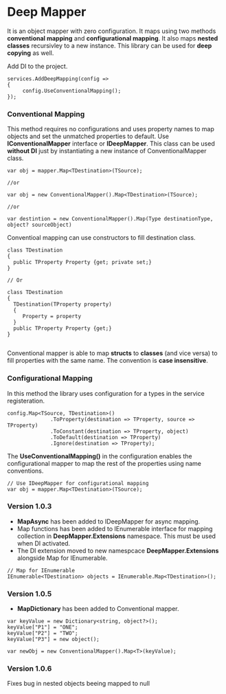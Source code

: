 # Deep Mapper

It is an object mapper with zero configuration. It maps using two methods **conventional mapping** and **configurational mapping**. It also maps **nested classes** recursivley to a new instance. This library can be used for **deep copying** as well.


Add DI to the project. 

```
services.AddDeepMapping(config => 
{ 
     config.UseConventionalMapping();
});

```

### Conventional Mapping
This method requires no configurations and uses property names to map objects and set the unmatched properties to default.
Use **IConventionalMapper** interface or **IDeepMapper**. This class can be used **without DI** just by instantiating a new instance of ConventionalMapper class.

```
var obj = mapper.Map<TDestination>(TSource);

//or 

var obj = new ConventionalMapper().Map<TDestination>(TSource);

//or 

var destintion = new ConventionalMapper().Map(Type destinationType, object? sourceObject)

```

Conventioal mapping can use constructors to fill destination class.

```
class TDestination 
{
  public TProperty Property {get; private set;}
}

// Or

class TDestination 
{
  TDestination(TProperty property)
  {
     Property = property
  }
  public TProperty Property {get;}
}
 
```

Conventional mapper is able to map **structs** to **classes** (and vice versa) to fill properties with the same name. The convention is **case insensitive**. 




### Configurational Mapping 
In this method the library uses configuration for a types in the service registeration. 

```
config.Map<TSource, TDestination>()
              .ToProperty(destination => TProperty, source => TProperty)
              .ToConstant(destination => TProperty, object)
              .ToDefault(destination => TProperty)
              .Ignore(destination => TProperty);
```
The **UseConventionalMapping()** in the configuration enables the configurational mapper to map the rest of the properties using name conventions.

```
// Use IDeepMapper for configurational mapping
var obj = mapper.Map<TDestination>(TSource);

```

### Version 1.0.3
- **MapAsync** has been added to IDeepMapper for async mapping.
- Map functions has been added to IEnumerable interface for mapping collection in **DeepMapper.Extensions** namespace. This must be used when DI activated.
- The DI extension moved to new namespcace **DeepMapper.Extensions** alongside Map for IEnumerable.


```
// Map for IEnumerable
IEnumerable<TDestination> objects = IEnumerable.Map<TDestination>();

```

### Version 1.0.5
- **MapDictionary** has been added to Conventional mapper.

```
var keyValue = new Dictionary<string, object?>();
keyValue["P1"] = "ONE";
keyValue["P2"] = "TWO";
keyValue["P3"] = new object();

var newObj = new ConventionalMapper().Map<T>(keyValue);

```

### Version 1.0.6
Fixes bug in nested objects beeing mapped to null





